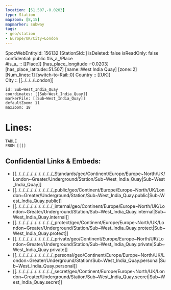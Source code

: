 ```yaml
---
location: [51.507,-0.0203] 
type: Station 
mapzoom: [8,15] 
mapmarker: subway 
tags:
- geo/station
- Europe/UK/City~London
---
```

SpocWebEntityId: 156132
[StationSId::] 
isDeleted: false
isReadOnly: false
confidential: public
#is_a_/Place  
#is_a_ :: [[Place]] 
[has_place_longitude::-0.0203] 
[has_place_latitude::51.507] 
[name::West India Quay] 
[zone::2] 
[Num_lines::1] 
[switch-to-Rail::0] 
Country :: [[UK]]  
City :: [[../../../London]]  


```leaflet
id: Sub~West_India_Quay
coordinates: [[Sub~West_India_Quay]] 
markerFile: [[Sub~West_India_Quay]] 
defaultZoom: 11 
maxZoom: 18
```


# Lines: 
```dataview
TABLE 
FROM [[]] 
```

## Confidential Links & Embeds: 
- [[../../../../../../../../../_Standards/geo/Continent/Europe/Europe~North/UK/London~Greater/Underground/Station/Sub~West_India_Quay|Sub~West_India_Quay]] 
- [[../../../../../../../../../_public/geo/Continent/Europe/Europe~North/UK/London~Greater/Underground/Station/Sub~West_India_Quay.public|Sub~West_India_Quay.public]] 
- [[../../../../../../../../../_internal/geo/Continent/Europe/Europe~North/UK/London~Greater/Underground/Station/Sub~West_India_Quay.internal|Sub~West_India_Quay.internal]] 
- [[../../../../../../../../../_protect/geo/Continent/Europe/Europe~North/UK/London~Greater/Underground/Station/Sub~West_India_Quay.protect|Sub~West_India_Quay.protect]] 
- [[../../../../../../../../../_private/geo/Continent/Europe/Europe~North/UK/London~Greater/Underground/Station/Sub~West_India_Quay.private|Sub~West_India_Quay.private]] 
- [[../../../../../../../../../_personal/geo/Continent/Europe/Europe~North/UK/London~Greater/Underground/Station/Sub~West_India_Quay.personal|Sub~West_India_Quay.personal]] 
- [[../../../../../../../../../_secret/geo/Continent/Europe/Europe~North/UK/London~Greater/Underground/Station/Sub~West_India_Quay.secret|Sub~West_India_Quay.secret]] 
